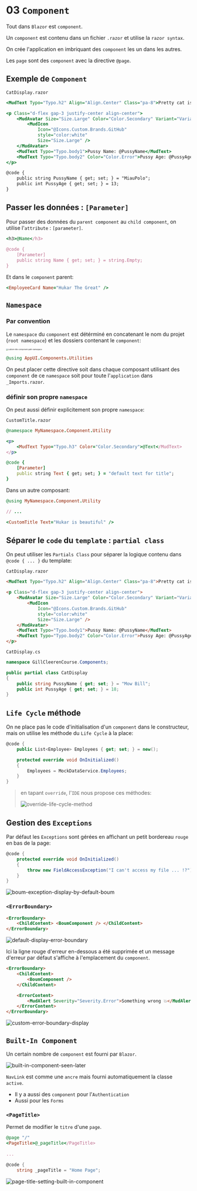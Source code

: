 # 03 `Component`

Tout dans `Blazor` est `component`.

Un `component` est contenu dans un fichier `.razor` et utilise la `razor syntax`.

On crée l'application en imbriquant des `component` les un dans les autres.

Les `page` sont des `component` avec la directive `@page`.



## Exemple de `Component`

`CatDisplay.razor`

```asp
<MudText Typo="Typo.h2" Align="Align.Center" Class="pa-8">Pretty cat is displayed</MudText>

<p Class="d-flex gap-3 justify-center align-center">  
    <MudAvatar Size="Size.Large" Color="Color.Secondary" Variant="Variant.Filled">
        <MudIcon 
            Icon="@Icons.Custom.Brands.GitHub" 
            style="color:white"
            Size="Size.Large" />
    </MudAvatar>
    <MudText Typo="Typo.body1">Pussy Name: @PussyName</MudText>
    <MudText Typo="Typo.body2" Color="Color.Error">Pussy Age: @PussyAge</MudText>
</p>

@code {
    public string PussyName { get; set; } = "MiauPolo";
    public int PussyAge { get; set; } = 13;
}
```



## Passer les données : `[Parameter]`

Pour passer des données du `parent component` au `child component`, on utilise l'`attribute` : `[parameter]`.

```ruby
<h3>@Name</h3>
    
@code {
    [Parameter]
    public string Name { get; set; } = string.Empty;
}
```

Et dans le `component` parent:

```ruby
<EmployeeCard Name="Hukar The Great" />
```





## `Namespace`

### Par convention

Le `namespace` du `component` est détérminé en concatenant le nom du projet (`root namespace`) et les dossiers contenant le `component`:

<img src="assets/cudtom-title-component-path-namespace.png" alt="cudtom-title-component-path-namespace" style="zoom:33%;" />

```ruby
@using AppUI.Components.Utilities
```

On peut placer cette directive soit dans chaque composant utilisant des `component` de ce `namespace` soit pour toute l'`application` dans `_Imports.razor`.

### définir son propre `namespace`

On peut aussi définir explicitement son propre `namespace`:

`CustomTitle.razor`

```ruby
@namespace MyNamespace.Component.Utility

<p>
    <MudText Typo="Typo.h3" Color="Color.Secondary">@Text</MudText>
</p>

@code {
    [Parameter]
    public string Text { get; set; } = "default text for title";
}
```

Dans un autre composant:

```ruby
@using MyNamespace.Component.Utility

// ...

<CustomTitle Text="Hukar is beautiful" />
```



## Séparer le `code` du `template` : `partial class`

On peut utiliser les `Partials Class` pour séparer la logique contenu dans `@code { ... }` du template:

`CatDisplay.razor`

```html
<MudText Typo="Typo.h2" Align="Align.Center" Class="pa-8">Pretty cat is displayed</MudText>

<p Class="d-flex gap-3 justify-center align-center">  
    <MudAvatar Size="Size.Large" Color="Color.Secondary" Variant="Variant.Filled">
        <MudIcon 
            Icon="@Icons.Custom.Brands.GitHub" 
            style="color:white"
            Size="Size.Large" />
    </MudAvatar>
    <MudText Typo="Typo.body1">Pussy Name: @PussyName</MudText>
    <MudText Typo="Typo.body2" Color="Color.Error">Pussy Age: @PussyAge</MudText>
</p>
```

`CatDisplay.cs`

```cs
namespace GillCleerenCourse.Components;

public partial class CatDisplay
{
    public string PussyName { get; set; } = "Mow Bill";
    public int PussyAge { get; set; } = 18;
}
```



## `Life Cycle` méthode

On ne place pas le code d'initialisation d'un `component` dans le constructeur, mais on utilise les méthode du `Life Cycle` à la place:

```c#
@code {
    public List<Employee> Employees { get; set; } = new();

    protected override void OnInitialized()
    {
        Employees = MockDataService.Employees;
    }
}
```

> en tapant `override`, l'`IDE` nous propose ces méthodes:
>
> <img src="assets/override-life-cycle-method.png" alt="override-life-cycle-method" />



## Gestion des `Exceptions`

Par défaut les `Exceptions` sont gérées en affichant un petit bordereau `rouge` en bas de la page:

```cs
@code {
    protected override void OnInitialized()
    {
        throw new FieldAccessException("I can't access my file ... !?");
    }
}
```

<img src="assets/boum-exception-display-by-default-boum.png" alt="boum-exception-display-by-default-boum" />



### `<ErrorBoundary>`

```html
<ErrorBoundary> 
    <ChildContent> <BoumComponent /> </ChildContent> 
</ErrorBoundary>
```

<img src="assets/default-display-error-boundary.png" alt="default-display-error-boundary" />

Ici la ligne rouge d'erreur en-dessous a été supprimée et un message d'erreur par défaut s'affiche à l'emplacement du `component`.



```html
<ErrorBoundary> 
    <ChildContent> 
        <BoumComponent />
    </ChildContent>

    <ErrorContent>
        <MudAlert Severity="Severity.Error">Something wrong 💥</MudAlert>
    </ErrorContent> 
</ErrorBoundary>
```

<img src="assets/custom-error-boundary-display.png" alt="custom-error-boundary-display" />



## `Built-In Component`

Un certain nombre de `component` est fourni par `Blazor`.

<img src="assets/built-in-component-seen-later.png" alt="built-in-component-seen-later" />

`NavLink` est comme une `ancre` mais fourni automatiquement la classe `active`.

- Il y a aussi des `component` pour l'`Authentication`
- Aussi pour les `Forms`



### `<PageTitle>`

Permet de modifier le `titre` d'une `page`.

```ruby
@page "/"
<PageTitle>@_pageTitle</PageTitle>
    
...
```

```cs
@code {
    string _pageTitle = "Home Page";
```

<img src="assets/page-title-setting-built-in-component.png" alt="page-title-setting-built-in-component" />

